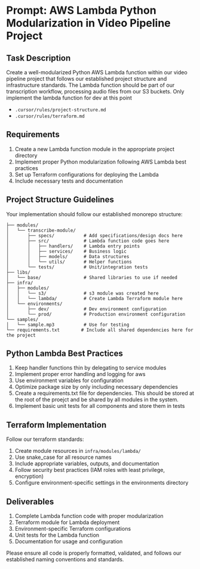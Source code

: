 # Prompt: AWS Lambda Python Modularization in Video Pipeline Project

## Task Description

Create a well-modularized Python AWS Lambda function within our video pipeline project that follows our established project structure and infrastructure standards. The Lambda function should be part of our transcription workflow, processing audio files from our S3 buckets. Only implement the lambda function for dev at this point
* `.cursor/rules/project-structure.md`
* `.cursor/rules/terraform.md`

## Requirements

1. Create a new Lambda function module in the appropriate project directory
2. Implement proper Python modularization following AWS Lambda best practices
3. Set up Terraform configurations for deploying the Lambda
4. Include necessary tests and documentation

## Project Structure Guidelines

Your implementation should follow our established monorepo structure:

```
├── modules/
│   └── transcribe-module/
│       ├── specs/           # Add specifications/design docs here
│       ├── src/             # Lambda function code goes here
│       │   ├── handlers/    # Lambda entry points
│       │   ├── services/    # Business logic
│       │   ├── models/      # Data structures
│       │   └── utils/       # Helper functions
│       └── tests/           # Unit/integration tests
├── libs/
│   └── base/                # Shared libraries to use if needed
├── infra/
│   ├── modules/
│   │   └── s3/              # s3 module was created here
│   │   └── lambda/          # Create Lambda Terraform module here
│   └── environments/
│       ├── dev/             # Dev environment configuration
│       └── prod/            # Production environment configuration
└── samples/
│   └── sample.mp3           # Use for testing
└── requirements.txt        # Include all shared dependencies here for the project
```

## Python Lambda Best Practices

1. Keep handler functions thin by delegating to service modules
2. Implement proper error handling and logging for aws
3. Use environment variables for configuration
4. Optimize package size by only including necessary dependencies
5. Create a requirements.txt file for dependencies. This should be stored at the root of the proejct and be shared by all modules in the system.
6. Implement basic unit tests for all components and store them in tests

## Terraform Implementation

Follow our terraform standards:
1. Create module resources in `infra/modules/lambda/`
2. Use snake_case for all resource names
3. Include appropriate variables, outputs, and documentation
4. Follow security best practices (IAM roles with least privilege, encryption)
5. Configure environment-specific settings in the environments directory

## Deliverables

1. Complete Lambda function code with proper modularization
2. Terraform module for Lambda deployment
3. Environment-specific Terraform configurations
4. Unit tests for the Lambda function
5. Documentation for usage and configuration

Please ensure all code is properly formatted, validated, and follows our established naming conventions and standards.